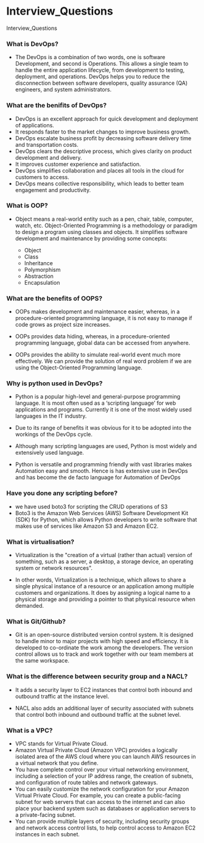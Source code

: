 # Interview_Questions
Interview_Questions
### What is DevOps?
- The DevOps is a combination of two words, one is software Development, and second is Operations. This allows a single team to handle the entire application lifecycle, from development to testing, deployment, and operations. DevOps helps you to reduce the disconnection between software developers, quality assurance (QA) engineers, and system administrators.

### What are the benifits of DevOps?

- DevOps is an excellent approach for quick development and deployment of applications.
- It responds faster to the market changes to improve business growth.
- DevOps escalate business profit by decreasing software delivery time and transportation costs.
- DevOps clears the descriptive process, which gives clarity on product development and delivery.
- It improves customer experience and satisfaction.
- DevOps simplifies collaboration and places all tools in the cloud for customers to access.
- DevOps means collective responsibility, which leads to better team engagement and productivity.

### What is OOP?
- Object means a real-world entity such as a pen, chair, table, computer, watch, etc. Object-Oriented Programming is a methodology or paradigm to design a program using classes and objects. It simplifies software development and maintenance by providing some concepts:

  - Object
  - Class
  - Inheritance
  - Polymorphism
  - Abstraction
  - Encapsulation
  
 ### What are the benefits of OOPS?
 -  OOPs makes development and maintenance easier, whereas, in a procedure-oriented programming language, it is not easy to manage if code grows as project size increases.

- OOPs provides data hiding, whereas, in a procedure-oriented programming language, global data can be accessed from anywhere.
- OOPs provides the ability to simulate real-world event much more effectively. We can provide the solution of real word problem if we are using the Object-Oriented Programming language.

### Why is python used in DevOps?
- Python is a popular high-level and general-purpose programming language. It is most often used as a ‘scripting language’ for web applications and programs. Currently it is one of the most widely used languages in the IT industry.

- Due to its range of benefits it was obvious for it to be adopted into the workings of the DevOps cycle.
- Although many scripting languages are used, Python is most widely and extensively used language.

- Python is versatile and programming friendly with vast libraries makes Automation easy and smooth. Hence is has extensive use in DevOps and has become the de facto language for Automation of DevOps

### Have you done any scripting before?
- we have used boto3 for scripting the CRUD operations of S3
- Boto3 is the Amazon Web Services (AWS) Software Development Kit (SDK) for Python, which allows Python developers to write software that makes use of services like Amazon S3 and Amazon EC2. 

### What is virtualisation?
- Virtualization is the "creation of a virtual (rather than actual) version of something, such as a server, a desktop, a storage device, an operating system or network resources".

- In other words, Virtualization is a technique, which allows to share a single physical instance of a resource or an application among multiple customers and organizations. It does by assigning a logical name to a physical storage and providing a pointer to that physical resource when demanded.

### What is Git/Github?
- Git is an open-source distributed version control system. It is designed to handle minor to major projects with high speed and efficiency. It is developed to co-ordinate the work among the developers. The version control allows us to track and work together with our team members at the same workspace.

### What is the difference between security group and a NACL?
- It adds a security layer to EC2 instances that control both inbound and outbound traffic at the instance level.

- NACL also adds an additional layer of security associated with subnets that control both inbound and outbound traffic at the subnet level.

### What is a VPC?
- VPC stands for Virtual Private Cloud.
- Amazon Virtual Private Cloud (Amazon VPC) provides a logically isolated area of the AWS cloud where you can launch AWS resources in a virtual network that you define.
- You have complete control over your virtual networking environment, including a selection of your IP address range, the creation of subnets, and configuration of route tables and network gateways.
- You can easily customize the network configuration for your Amazon Virtual Private Cloud. For example, you can create a public-facing subnet for web servers that can access to the internet and can also place your backend system such as databases or application servers to a private-facing subnet.
- You can provide multiple layers of security, including security groups and network access control lists, to help control access to Amazon EC2 instances in each subnet.


